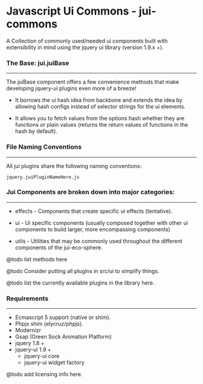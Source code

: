 # Javascript Ui Commons - jui-commons

A Collection of commonly used/needed ui components built with
extensibility in mind using the jquery ui library (version 1.9.x +).

### The Base: jui.juiBase
-----------
The juiBase component offers a few convenience methods that make developing
jquery-ui plugins even more of a breeze!

- It borrows the ui hash idea from backbone and extends the idea by
allowing hash configs instead of selector strings for the ui elements.

- It allows you to fetch values from the options hash whether they are
functions or plain values (returns the return values of functions in
the hash by default).

### File Naming Conventions
-----------
All jui plugins share the following naming conventions:

`jquery.juiPluginNameHere.js`

### Jui Components are broken down into major categories:
-----------
- effects     - Components that create specific ui effects (tentative).

- ui          - Ui specific components (usually composed together with
                other ui components to build larger,
                more encompassing components)

- utils       - Utilities that may be commonly used throughout the
                different components of the jui-eco-sphere.

@todo list methods here

@todo Consider putting all plugins in src/ui to simplify things.

@todo list the currently available plugins in the library here.

### Requirements
---------------------------
* Ecmascript 5 support (native or shim).
* Phpjs shim (elycruz/phpjs).
* Modernizr
* Gsap (Green Sock Animation Platform)
* jquery 1.8 +
* jquery-ui 1.9 +
  * jquery-ui core
  * jquery-ui widget factory

@todo add licensing info here.
